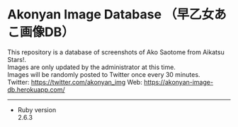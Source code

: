 # Akonyan Image Database （早乙女あこ画像DB）
This repository is a database of screenshots of Ako Saotome from Aikatsu Stars!.  
Images are only updated by the administrator at this time.  
Images will be randomly posted to Twitter once every 30 minutes.  
Twitter: https://twitter.com/akonyan_img
Web: https://akonyan-image-db.herokuapp.com/

___
* Ruby version  
2.6.3
